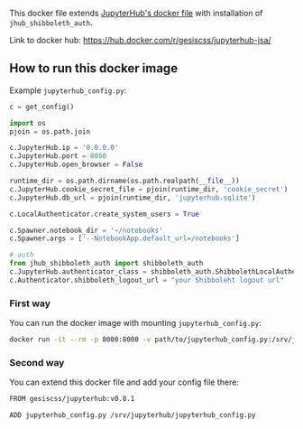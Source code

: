 This docker file extends [JupyterHub's docker file](https://github.com/jupyterhub/jupyterhub/blob/master/Dockerfile) with installation of `jhub_shibboleth_auth`.

Link to docker hub: https://hub.docker.com/r/gesiscss/jupyterhub-jsa/

## How to run this docker image

Example `jupyterhub_config.py`:

```python
c = get_config()

import os
pjoin = os.path.join

c.JupyterHub.ip = '0.0.0.0'
c.JupyterHub.port = 8000
c.JupyterHub.open_browser = False

runtime_dir = os.path.dirname(os.path.realpath(__file__))
c.JupyterHub.cookie_secret_file = pjoin(runtime_dir, 'cookie_secret')
c.JupyterHub.db_url = pjoin(runtime_dir, 'jupyterhub.sqlite')

c.LocalAuthenticator.create_system_users = True

c.Spawner.notebook_dir = '~/notebooks'
c.Spawner.args = ['--NotebookApp.default_url=/notebooks']

# auth
from jhub_shibboleth_auth import shibboleth_auth
c.JupyterHub.authenticator_class = shibboleth_auth.ShibbolethLocalAuthenticator
c.Authenticator.shibboleth_logout_url = "your Shibboleht logout url"
```

### First way

You can run the docker image with mounting `jupyterhub_config.py`:

```bash
docker run -it --rm -p 8000:8000 -v path/to/jupyterhub_config.py:/srv/jupyterhub/jupyterhub_config.py <image_name>
```

### Second way

You can extend this docker file and add your config file there:

```bash
FROM gesiscss/jupyterhub:v0.8.1

ADD jupyterhub_config.py /srv/jupyterhub/jupyterhub_config.py
```